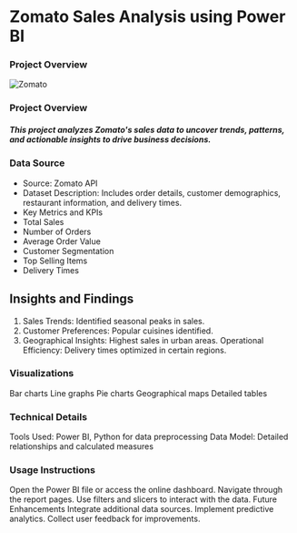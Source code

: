 # Zomato Sales Analysis using Power BI
### Project Overview
![Zomato](https://media.licdn.com/dms/image/D4D22AQHwND9I7iKp5A/feedshare-shrink_1280/0/1712747476691?e=1720051200&v=beta&t=YMCyasve7McvIHEF5w841IysiWY83OLE4RDVTrvRkhU)

### Project Overview
##### This project analyzes Zomato's sales data to uncover trends, patterns, and actionable insights to drive business decisions.

### Data Source
* Source: Zomato API
* Dataset Description: Includes order details, customer demographics, restaurant information, and delivery times.
* Key Metrics and KPIs
* Total Sales
* Number of Orders
* Average Order Value
* Customer Segmentation
* Top Selling Items
* Delivery Times
## Insights and Findings
1. Sales Trends: Identified seasonal peaks in sales.
2. Customer Preferences: Popular cuisines identified.
2. Geographical Insights: Highest sales in urban areas.
Operational Efficiency: Delivery times optimized in certain regions.
### Visualizations
Bar charts
Line graphs
Pie charts
Geographical maps
Detailed tables
### Technical Details
Tools Used: Power BI, Python for data preprocessing
Data Model: Detailed relationships and calculated measures
### Usage Instructions
Open the Power BI file or access the online dashboard.
Navigate through the report pages.
Use filters and slicers to interact with the data.
Future Enhancements
Integrate additional data sources.
Implement predictive analytics.
Collect user feedback for improvements.
